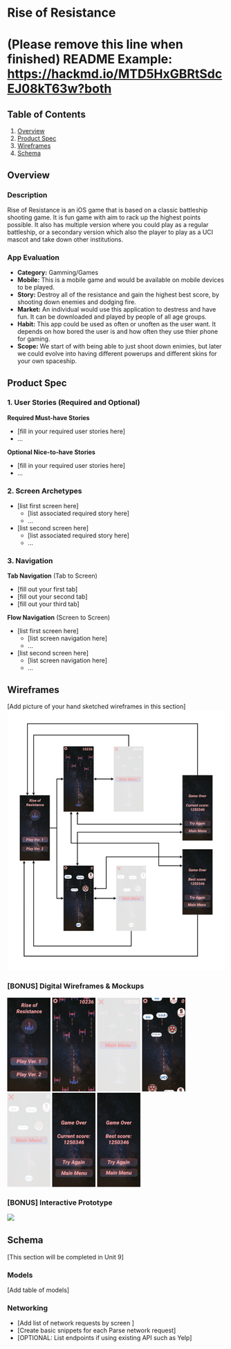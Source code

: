 # Rise of Resistance

# (Please remove this line when finished) README Example: https://hackmd.io/MTD5HxGBRtSdcEJ08kT63w?both

## Table of Contents

1. [Overview](#Overview)
1. [Product Spec](#Product-Spec)
1. [Wireframes](#Wireframes)
1. [Schema](#Schema)

## Overview

### Description

Rise of Resistance is an iOS game that is based on a classic battleship shooting game. It is fun game with aim to rack up the highest points possible. It also has multiple version where you could play as a regular battleship, or a secondary version which also the player to play as a UCI mascot and take down other institutions.

### App Evaluation

- **Category:** Gamming/Games
- **Mobile:** This is a mobile game and would be available on mobile devices to be played.
- **Story:** Destroy all of the resistance and gain the highest best score, by shooting down enemies and dodging fire.
- **Market:** An individual would use this application to destress and have fun. It can be downloaded and played by people of all age groups.
- **Habit:** This app could be used as often or unoften as the user want. It depends on how bored the user is and how often they use thier phone for gaming.
- **Scope:** We start of with being able to just shoot down enimies, but later we could evolve into having different powerups and different skins for your own spaceship. 

## Product Spec

### 1. User Stories (Required and Optional)

**Required Must-have Stories**

- [fill in your required user stories here]
- ...

**Optional Nice-to-have Stories**

- [fill in your required user stories here]
- ...

### 2. Screen Archetypes

- [list first screen here]
  - [list associated required story here]
  - ...
- [list second screen here]
  - [list associated required story here]
  - ...

### 3. Navigation

**Tab Navigation** (Tab to Screen)

- [fill out your first tab]
- [fill out your second tab]
- [fill out your third tab]

**Flow Navigation** (Screen to Screen)

- [list first screen here]
  - [list screen navigation here]
  - ...
- [list second screen here]
  - [list screen navigation here]
  - ...

## Wireframes

[Add picture of your hand sketched wireframes in this section]
<img src="./readmeResources/Wireframes.png" width=600>

### [BONUS] Digital Wireframes & Mockups

<p float="left">
   <img src="./readmeResources/img1.PNG" width=100>
   <img src="./readmeResources/img2.PNG" width=100>
   <img src="./readmeResources/img3.PNG" width=100>
   <img src="./readmeResources/img4.PNG" width=100>
   <img src="./readmeResources/img5.PNG" width=100>
   <img src="./readmeResources/img6.PNG" width=100>
   <img src="./readmeResources/img7.PNG" width=100>
</p>

### [BONUS] Interactive Prototype

<img src="./readmeResources/interactivePrototype.gif" width=250>

## Schema

[This section will be completed in Unit 9]

### Models

[Add table of models]

### Networking

- [Add list of network requests by screen ]
- [Create basic snippets for each Parse network request]
- [OPTIONAL: List endpoints if using existing API such as Yelp]
